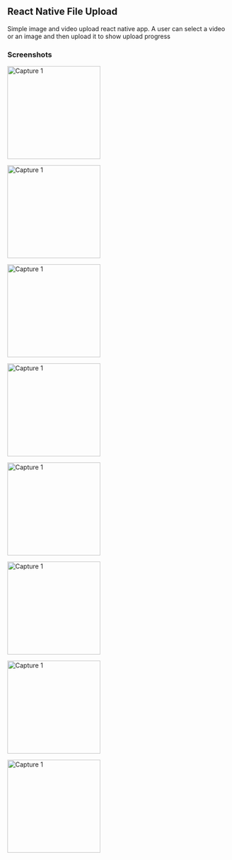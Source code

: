 ## React Native File Upload

Simple image and video upload  react native app.
A user can select a video or an image and then upload it to show 
upload progress

### Screenshots


<img
		width="210"
		alt="Capture 1"
		src="https://github.com/allenarduino/react-native-file-upload/blob/master/screenshots/screenshot1.png">


<img
		width="210"
		alt="Capture 1"
		src="https://github.com/allenarduino/react-native-file-upload/blob/master/screenshots/screenshot2.png">


<img
		width="210"
		alt="Capture 1"
		src="https://github.com/allenarduino/react-native-file-upload/blob/master/screenshots/screenshot3.png">


<img
		width="210"
		alt="Capture 1"
		src="https://github.com/allenarduino/react-native-file-upload/blob/master/screenshots/screenshot4.png">


<img
		width="210"
		alt="Capture 1"
		src="https://github.com/allenarduino/react-native-file-upload/blob/master/screenshots/screenshot5.png">


<img
		width="210"
		alt="Capture 1"
		src="https://github.com/allenarduino/react-native-file-upload/blob/master/screenshots/screenshot6.png">



<img
		width="210"
		alt="Capture 1"
		src="https://github.com/allenarduino/react-native-file-upload/blob/master/screenshots/screenshot7.png">



<img
		width="210"
		alt="Capture 1"
		src="https://github.com/allenarduino/react-native-file-upload/blob/master/screenshots/screenshot8.png">



